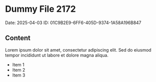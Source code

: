 # Dummy File 2172

Date: 2025-04-03
ID: 01C9B2E9-6FF6-405D-9374-1A58A196B847

## Content

Lorem ipsum dolor sit amet, consectetur adipiscing elit.
Sed do eiusmod tempor incididunt ut labore et dolore magna aliqua.

* Item 1
* Item 2
* Item 3
